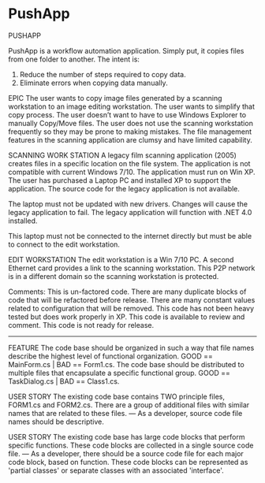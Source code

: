 # PushApp
PUSHAPP

PushApp is a workflow automation application.  Simply put, it copies files from one folder to another.  The intent is:

1.	Reduce the number of steps required to copy data.
2.	Eliminate errors when copying data manually.

EPIC
The user wants to copy image files generated by a scanning workstation to an image editing workstation.  The user wants to simplify that copy process.  The user doesn’t want to have to use Windows Explorer to manually Copy/Move files.  The user does not use the scanning workstation frequently so they may be prone to making mistakes.  The file management features in the scanning application are clumsy and have limited capability.

SCANNING WORK STATION
A legacy film scanning application (2005) creates files in a specific location on the file system. The application is not compatible with current Windows 7/10.  The application must run on Win XP.  The user has purchased a Laptop PC and installed XP to support the application. The source code for the legacy application is not available. 

The laptop must not be updated with new drivers.  Changes will cause the legacy application to fail.  The legacy application will function with .NET 4.0 installed.

This laptop must not be connected to the internet directly but must be able to connect to the edit workstation.  

EDIT WORKSTATION
The edit workstation is a Win 7/10 PC.  A second Ethernet card provides a link to the scanning workstation.  This P2P network is in a different domain so the scanning workstation is protected.

Comments:  This is un-factored code.  There are many duplicate blocks of code that will be refactored before release.  There are many constant values related to configuration that will be removed.  This code has not been heavy tested but does work properly in XP.  This code is available to review and comment.  This code is not ready for release.

-------------------------------------------------------------------------------
FEATURE
The code base should be organized in such a way that file names describe the highest level of functional organization.  GOOD == MainForm.cs  | BAD == Form1.cs.  The code base should be distributed to multiple files that encapsulate a specific functional group.  GOOD == TaskDialog.cs  |  BAD == Class1.cs.

USER STORY 
The existing code base contains TWO principle files, FORM1.cs and FORM2.cs.  There are a group of additional files with similar names that are related to these files.
—
As a developer, source code file names should be descriptive.

USER STORY
The existing code base has large code blocks that perform specific functions.  These code blocks are collected in a single source code file.
—
As a developer, there should be a source code file for each major code block, based on function.  These code blocks can be represented as 'partial classes' or separate classes with an associated 'interface'.
